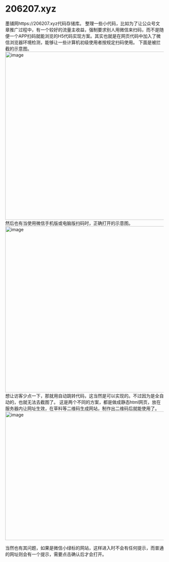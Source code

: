 # 206207.xyz
墨铺网https://206207.xyz代码存储库。
整理一些小代码，比如为了让公众号文章推广过程中，有一个较好的流量主收益，强制要求别人用微信来扫码，而不是随便一个APP扫码就能浏览的H5代码实现方案。其实也就是在网页代码中加入了微信浏览器环境检测，能够让一些计算机初级使用者按规定扫码使用。
下面是被拦截的示意图。
<img width="811" height="533" alt="image" src="https://github.com/user-attachments/assets/d0be18d0-1574-4ec8-8341-bff7c32d26d8" />
然后也有当使用微信手机版或电脑版扫码时，正确打开的示意图。
<img width="812" height="527" alt="image" src="https://github.com/user-attachments/assets/e8204a9f-9c46-4ef4-93ca-ad2e26c5eebc" />
想让访客少点一下，那就用自动跳转代码，这当然是可以实现的。不过因为是全自动的，也就无法去截图了。
这是两个不同的方案，都是做成静态html网页，放在服务器内让网址生效，在草料等二维码生成网站，制作出二维码后就能使用了。
<img width="912" height="408" alt="image" src="https://github.com/user-attachments/assets/c54d6332-c0d0-4ee8-9b41-19148b4ebe50" />

当然也有其问题，如果是微信小绿标的网站，这样进入时不会有任何提示，而普通的网址则会有一个提示，需要点击确认后才会打开。


